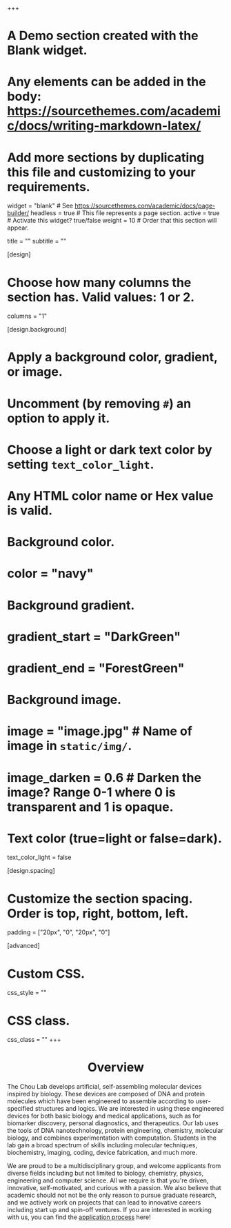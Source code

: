 +++
# A Demo section created with the Blank widget.
# Any elements can be added in the body: https://sourcethemes.com/academic/docs/writing-markdown-latex/
# Add more sections by duplicating this file and customizing to your requirements.

widget = "blank"  # See https://sourcethemes.com/academic/docs/page-builder/
headless = true  # This file represents a page section.
active = true  # Activate this widget? true/false
weight = 10  # Order that this section will appear.

title = ""
subtitle = ""

[design]
  # Choose how many columns the section has. Valid values: 1 or 2.
  columns = "1"

[design.background]
  # Apply a background color, gradient, or image.
  #   Uncomment (by removing `#`) an option to apply it.
  #   Choose a light or dark text color by setting `text_color_light`.
  #   Any HTML color name or Hex value is valid.

  # Background color.
  # color = "navy"
  
  # Background gradient.
  # gradient_start = "DarkGreen"
  # gradient_end = "ForestGreen"
  
  # Background image.
  # image = "image.jpg"  # Name of image in `static/img/`.
  # image_darken = 0.6  # Darken the image? Range 0-1 where 0 is transparent and 1 is opaque.

  # Text color (true=light or false=dark).
  text_color_light = false

[design.spacing]
  # Customize the section spacing. Order is top, right, bottom, left.
  padding = ["20px", "0", "20px", "0"]

[advanced]
 # Custom CSS. 
 css_style = ""
 
 # CSS class.
 css_class = ""
+++

<div style="text-align:center"><h1>Overview</h1></div>

The Chou Lab develops artificial, self-assembling molecular devices inspired by biology. These devices are composed of DNA and protein molecules which have been engineered to assemble according to user-specified structures and logics. We are interested in using these engineered devices for both basic biology and medical applications, such as for biomarker discovery, personal diagnostics, and therapeutics. Our lab uses the tools of DNA nanotechnology, protein engineering, chemistry, molecular biology, and combines experimentation with computation. Students in the lab gain a broad spectrum of skills including molecular techniques, biochemistry, imaging, coding, device fabrication, and much more.<br>

We are proud to be a multidisciplinary group, and welcome applicants from diverse fields including but not limited to biology, chemistry, physics, engineering and computer science. All we require is that you're driven, innovative, self-motivated, and curious with a passion. We also believe that academic should not not be the only reason to pursue graduate research, and we actively work on  projects that can lead to innovative careers including start up and spin-off ventures. If you are interested in working with us, you can find the [application process](/join) here!